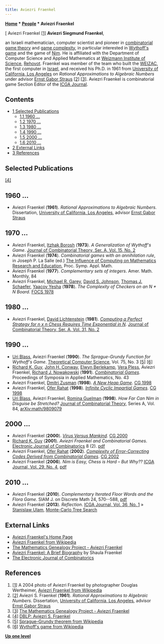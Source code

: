 ```yaml
---
title: Aviezri Fraenkel
---
```

**[Home](Home "Home") * [People](People "People") * Aviezri Fraenkel**

\[ Aviezri Fraenkel <a id="cite-note-1" href="#cite-ref-1">[1]</a>
**Aviezri Siegmund Fraenkel**,

an Israeli mathematician, computer scientist and pioneer in [combinatorial game theory](https://en.wikipedia.org/wiki/Combinatorial_game_theory) and [game complexity](https://en.wikipedia.org/wiki/Game_complexity), in particular interested in [Wythoff's game](https://en.wikipedia.org/wiki/Wythoff%27s_game) and the game of [Nim](https://en.wikipedia.org/wiki/Nim). He is affiliated with the Department of Computer Science and Applied Mathematics at [Weizmann Institute of Science](https://en.wikipedia.org/wiki/Weizmann_Institute_of_Science), [Rehovot](https://en.wikipedia.org/wiki/Rehovot). Fraenkel was member of the team who built the [WEIZAC](https://en.wikipedia.org/wiki/WEIZAC), the first computer in [Israel](https://en.wikipedia.org/wiki/Israel), and received his Ph.D. in 1961 from [University of California, Los Angeles](https://en.wikipedia.org/wiki/University_of_California,_Los_Angeles) on *Rational Approximations to Algebraic Numbers* under advisor [Ernst Gabor Straus](Mathematician#EGStraus "Mathematician") <a id="cite-note-2" href="#cite-ref-2">[2]</a> <a id="cite-note-3" href="#cite-ref-3">[3]</a>. Aviezri Fraenkel is combinatorial game Section Editor of the [ICGA Journal](ICGA_Journal "ICGA Journal").

## Contents

- [1 Selected Publications](#selected-publications)
  - [1.1 1960 ...](#1960-...)
  - [1.2 1970 ...](#1970-...)
  - [1.3 1980 ...](#1980-...)
  - [1.4 1990 ...](#1990-...)
  - [1.5 2000 ...](#2000-...)
  - [1.6 2010 ...](#2010-...)
- [2 External Links](#external-links)
- [3 References](#references)

## Selected Publications

<a id="cite-note-4" href="#cite-ref-4">[4]</a>

## 1960 ...

- Aviezri Fraenkel (**1961**). *Rational Approximations to Algebraic Numbers.* Dissertation, [University of California, Los Angeles](https://en.wikipedia.org/wiki/University_of_California,_Los_Angeles), advisor [Ernst Gabor Straus](Mathematician#EGStraus "Mathematician")

## 1970 ...

- Aviezri Fraenkel, [Itzhak Borosh](Mathematician#IBorosh "Mathematician") (**1973**). *A Generalization of Wythoff's Game*. [Journal of Combinatorial Theory, Ser. A, Vol. 15, No. 2](http://www.informatik.uni-trier.de/~ley/db/journals/jct/jcta15.html#FraenkelB73)
- Aviezri Fraenkel (**1974**). *Combinatorial games with an annihilation rule*, in Joseph P. La Salle (ed.) [The Influence of Computing on Mathematics Research and Education](http://www.ams.org/bookstore-getitem/item=PSAPM-20), Proc. Symp. Appl. Math.
- Aviezri Fraenkel (**1977**). *Complementary sets of integers*. Amer. Math. Monthly, 84
- Aviezri Fraenkel, [Michael R. Garey](Mathematician#MRGarey "Mathematician"), [David S. Johnson](Mathematician#DSJohnson "Mathematician"), [Thomas J. Schaefer](Mathematician#TCSchaefer "Mathematician"), [Yaacov Yesha](Mathematician#YYesha "Mathematician") (**1978**). *The Complexity of Checkers on an N * N Board*. [FOCS 1978](http://www.informatik.uni-trier.de/~ley/db/conf/focs/focs78.html#FraenkelGJSY78)

## 1980 ...

- Aviezri Fraenkel, [David Lichtenstein](http://www.informatik.uni-trier.de/~ley/db/indices/a-tree/l/Lichtenstein:David.html) (**1981**). *[Computing a Perfect Strategy for n x n Chess Requires Time Exponential in N](http://link.springer.com/chapter/10.1007/3-540-10843-2_23)*. [Journal of Combinatorial Theory, Ser. A, Vol. 31, No. 2](http://www.informatik.uni-trier.de/~ley/db/journals/jct/jcta31.html#FraenkelL81)

## 1990 ...

- [Uri Blass](Uri_Blass "Uri Blass"), Aviezri Fraenkel (**1990**). *The Sprague-Grundy Function for Wythoff's Game*. [Theoretical Computer Science](<https://en.wikipedia.org/wiki/Theoretical_Computer_Science_(journal)>), Vol. 75, No. 3 <a id="cite-note-5" href="#cite-ref-5">[5]</a> <a id="cite-note-6" href="#cite-ref-6">[6]</a>
- [Richard K. Guy](Richard_K._Guy "Richard K. Guy"), [John H. Conway](John_H._Conway "John H. Conway"), [Elwyn Berlekamp](Elwyn_Berlekamp "Elwyn Berlekamp"), [Vera Pless](Mathematician#VPless "Mathematician"), Aviezri Fraenkel, [Richard J. Nowakowski](Richard_J._Nowakowski "Richard J. Nowakowski") (**1991**). *[Combinatorial Games](https://www.goodreads.com/book/show/5136619-combinatorial-games)*. Proceedings of Symposia in Applied Mathematics, No. 43
- Aviezri Fraenkel, [Dmitri Zusman](index.php?title=Dmitri_Zusman&action=edit&redlink=1 "Dmitri Zusman (page does not exist)") (**1998**). *[A New Heap Game](http://link.springer.com/chapter/10.1007/3-540-48957-6_13)*. [CG 1998](CG_1998 "CG 1998")
- Aviezri Fraenkel, [Ofer Rahat](index.php?title=Ofer_Rahat&action=edit&redlink=1 "Ofer Rahat (page does not exist)") (**1998**). *[Infinite Cyclic Impartial Games](http://link.springer.com/chapter/10.1007/3-540-48957-6_14)*. [CG 1998](CG_1998 "CG 1998")
- [Uri Blass](Uri_Blass "Uri Blass"), Aviezri Fraenkel, [Romina Guelman](https://dblp.uni-trier.de/pers/hd/g/Guelman:Romina) (**1998**). *How Far Can Nim in Disguise be Stretched?* [Journal of Combinatorial Theory](https://en.wikipedia.org/wiki/Journal_of_Combinatorial_Theory), Series A, Vol. 84, [arXiv:math/9809079](https://arxiv.org/abs/math/9809079)

## 2000 ...

- Aviezri Fraenkel (**2000**). *[Virus Versus Mankind](https://link.springer.com/chapter/10.1007/3-540-45579-5_13)*. [CG 2000](CG_2000 "CG 2000")
- [Richard K. Guy](Richard_K._Guy "Richard K. Guy") (**2001**). *Aviezri Fraenkel and Combinatorial Games*. [Electronic Journal of Combinatorics](https://en.wikipedia.org/wiki/Electronic_Journal_of_Combinatorics) 8 (2). [pdf](http://www.combinatorics.org/Volume_8/PDF/v8i2i2.pdf)
- Aviezri Fraenkel, [Ofer Rahat](index.php?title=Ofer_Rahat&action=edit&redlink=1 "Ofer Rahat (page does not exist)") (**2002**). *[Complexity of Error-Correcting Codes Derived from Combinatorial Games](https://link.springer.com/chapter/10.1007/978-3-540-40031-8_14)*. [CG 2002](CG_2002 "CG 2002")
- Aviezri Fraenkel (**2006**). *Nim is Easy, Chess is Hard – But Why??* [ICGA Journal, Vol. 29, No. 4](ICGA_Journal#29_4 "ICGA Journal"), [pdf](http://www.wisdom.weizmann.ac.il/~fraenkel/Papers/ICGA.pdf)

## 2010 ...

- Aviezri Fraenkel (**2010**). *Complementary Iterated Floor Words and the Flora Game*. SIAM J. on Discrete Math 24, 570--588, [pdf](http://www.wisdom.weizmann.ac.il/~fraenkel/Papers/ComplementaryIteratedFlora.pdf)
- Aviezri Fraenkel (**2013**). *Reflection*. [ICGA Journal, Vol. 36, No. 1](ICGA_Journal#36_1 "ICGA Journal") » [Stanislaw Ulam](Stanislaw_Ulam "Stanislaw Ulam"), [Monte-Carlo Tree Search](Monte-Carlo_Tree_Search "Monte-Carlo Tree Search")

## External Links

- [Aviezri Fraenkel's Home Page](http://www.wisdom.weizmann.ac.il/%7Efraenkel/)
- [Aviezri Fraenkel from Wikipedia](https://en.wikipedia.org/wiki/Aviezri_Fraenkel)
- [The Mathematics Genealogy Project - Aviezri Fraenkel](http://genealogy.math.ndsu.nodak.edu/id.php?id=18990)
- [Aviezri Fraenkel: A Brief Biography](http://www.combinatorics.org/Volume_8/v8i2i1.html) by Shaula Fraenkel
- [The Electronic Journal of Combinatorics](http://www.combinatorics.org/index.html)

## References

1. <a id="cite-ref-1" href="#cite-note-1">[1]</a> A 2004 photo of Aviezri Fraenkel by photographer Douglas Wertheimer, [Aviezri Fraenkel from Wikipedia](https://en.wikipedia.org/wiki/Aviezri_Fraenkel)
1. <a id="cite-ref-2" href="#cite-note-2">[2]</a> Aviezri S. Fraenkel (**1961**). *Rational Approximations to Algebraic Numbers.* Dissertation, [University of California, Los Angeles](https://en.wikipedia.org/wiki/University_of_California,_Los_Angeles), advisor [Ernst Gabor Straus](Mathematician#EGStraus "Mathematician")
1. <a id="cite-ref-3" href="#cite-note-3">[3]</a> [The Mathematics Genealogy Project - Aviezri Fraenkel](http://genealogy.math.ndsu.nodak.edu/id.php?id=18990)
1. <a id="cite-ref-4" href="#cite-note-4">[4]</a> [DBLP: Aviezri S. Fraenkel](http://www.informatik.uni-trier.de/~ley/db/indices/a-tree/f/Fraenkel:Aviezri_S=.html)
1. <a id="cite-ref-5" href="#cite-note-5">[5]</a> [Sprague–Grundy theorem from Wikipedia](https://en.wikipedia.org/wiki/Sprague%E2%80%93Grundy_theorem)
1. <a id="cite-ref-6" href="#cite-note-6">[6]</a> [Wythoff's game from Wikipedia](https://en.wikipedia.org/wiki/Wythoff%27s_game)

**[Up one level](People "People")**

